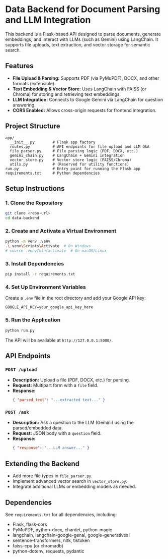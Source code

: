 # Data Backend for Document Parsing and LLM Integration

This backend is a Flask-based API designed to parse documents, generate embeddings, and interact with LLMs (such as Gemini) using LangChain. It supports file uploads, text extraction, and vector storage for semantic search.

## Features
- **File Upload & Parsing:** Supports PDF (via PyMuPDF), DOCX, and other formats (extensible).
- **Text Embedding & Vector Store:** Uses LangChain with FAISS (or Chroma) for storing and retrieving text embeddings.
- **LLM Integration:** Connects to Google Gemini via LangChain for question answering.
- **CORS Enabled:** Allows cross-origin requests for frontend integration.

## Project Structure
```
app/
  __init__.py        # Flask app factory
  routes.py          # API endpoints for file upload and LLM Q&A
  file_parser.py     # File parsing logic (PDF, DOCX, etc.)
  gemini_chain.py    # LangChain + Gemini integration
  vector_store.py    # Vector store logic (FAISS/Chroma)
  utils.py           # (Reserved for utility functions)
run.py               # Entry point for running the Flask app
requirements.txt     # Python dependencies
```

## Setup Instructions

### 1. Clone the Repository
```sh
git clone <repo-url>
cd data-backend
```

### 2. Create and Activate a Virtual Environment
```sh
python -m venv .venv
.\.venv\Scripts\Activate  # On Windows
# source .venv/bin/activate  # On macOS/Linux
```

### 3. Install Dependencies
```sh
pip install -r requirements.txt
```

### 4. Set Up Environment Variables
Create a `.env` file in the root directory and add your Google API key:
```
GOOGLE_API_KEY=your_google_api_key_here
```

### 5. Run the Application
```sh
python run.py
```
The API will be available at `http://127.0.0.1:5000/`.

## API Endpoints

### `POST /upload`
- **Description:** Upload a file (PDF, DOCX, etc.) for parsing.
- **Request:** Multipart form with a `file` field.
- **Response:**
  ```json
  { "parsed_text": "...extracted text..." }
  ```

### `POST /ask`
- **Description:** Ask a question to the LLM (Gemini) using the parsed/embedded data.
- **Request:** JSON body with a `question` field.
- **Response:**
  ```json
  { "response": "...LLM answer..." }
  ```

## Extending the Backend
- Add more file types in `file_parser.py`.
- Implement advanced vector search in `vector_store.py`.
- Integrate additional LLMs or embedding models as needed.

## Dependencies
See `requirements.txt` for all dependencies, including:
- Flask, flask-cors
- PyMuPDF, python-docx, chardet, python-magic
- langchain, langchain-google-genai, google-generativeai
- sentence-transformers, nltk, tiktoken
- faiss-cpu (or chromadb)
- python-dotenv, requests, pydantic


